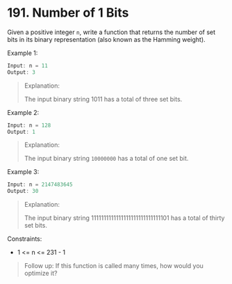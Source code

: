 # 191. Number of 1 Bits

Given a positive integer `n`, write a function that returns the number of  set bits in its binary representation (also known as the Hamming weight).

Example 1:
```javascript
Input: n = 11
Output: 3
```
> Explanation:
> 
> The input binary string 1011 has a total of three set bits.

Example 2:
```javascript
Input: n = 128
Output: 1
```

> Explanation:
> 
> The input binary string `10000000` has a total of one set bit.

Example 3:
```javascript
Input: n = 2147483645
Output: 30
```
> Explanation:
> 
> The input binary string 1111111111111111111111111111101 has a total of thirty set bits.

Constraints:

- 1 <= n <= 231 - 1


> Follow up: If this function is called many times, how would you optimize it?

